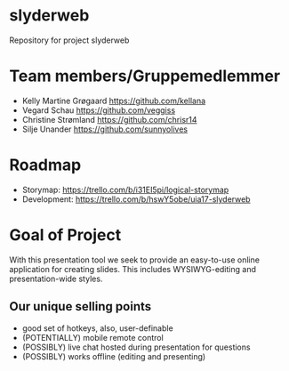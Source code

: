 # slyderweb
Repository for project slyderweb

# Team members/Gruppemedlemmer

* Kelly Martine Grøgaard https://github.com/kellana
* Vegard Schau https://github.com/veggiss
* Christine Strømland https://github.com/chrisr14
* Silje Unander https://github.com/sunnyolives

# Roadmap

* Storymap: https://trello.com/b/i31EI5pi/logical-storymap
* Development: https://trello.com/b/hswY5obe/uia17-slyderweb

# Goal of Project
 
With this presentation tool we seek to provide an easy-to-use online application for creating slides. This includes WYSIWYG-editing and presentation-wide styles.

## Our unique selling points

* good set of hotkeys, also, user-definable
* (POTENTIALLY) mobile remote control
* (POSSIBLY) live chat hosted during presentation for questions
* (POSSIBLY) works offline (editing and presenting)
